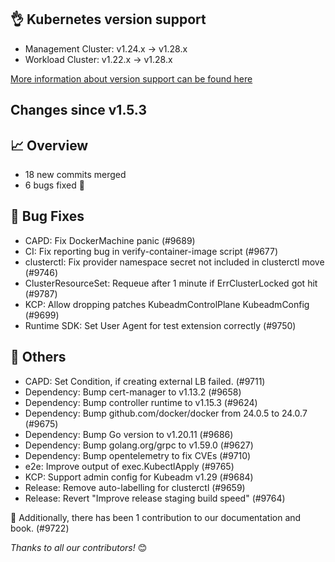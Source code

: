 ## 👌 Kubernetes version support

- Management Cluster: v1.24.x -> v1.28.x
- Workload Cluster: v1.22.x -> v1.28.x

[More information about version support can be found here](https://cluster-api.sigs.k8s.io/reference/versions.html)

## Changes since v1.5.3
## :chart_with_upwards_trend: Overview
- 18 new commits merged
- 6 bugs fixed 🐛

## :bug: Bug Fixes
- CAPD: Fix DockerMachine panic (#9689)
- CI: Fix reporting bug in verify-container-image script (#9677)
- clusterctl: Fix provider namespace secret not included in clusterctl move (#9746)
- ClusterResourceSet: Requeue after 1 minute if ErrClusterLocked got hit (#9787)
- KCP: Allow dropping patches KubeadmControlPlane KubeadmConfig (#9699)
- Runtime SDK: Set User Agent for test extension correctly (#9750)

## :seedling: Others
- CAPD: Set Condition, if creating external LB failed. (#9711)
- Dependency: Bump cert-manager to v1.13.2 (#9658)
- Dependency: Bump controller runtime to v1.15.3 (#9624)
- Dependency: Bump github.com/docker/docker from 24.0.5 to 24.0.7 (#9675)
- Dependency: Bump Go version to v1.20.11 (#9686)
- Dependency: Bump golang.org/grpc to v1.59.0 (#9627)
- Dependency: Bump opentelemetry to fix CVEs (#9710)
- e2e: Improve output of exec.KubectlApply (#9765)
- KCP: Support admin config for Kubeadm v1.29 (#9684)
- Release: Remove auto-labelling for clusterctl (#9659)
- Release: Revert "Improve release staging build speed" (#9764)

:book: Additionally, there has been 1 contribution to our documentation and book. (#9722) 


_Thanks to all our contributors!_ 😊
